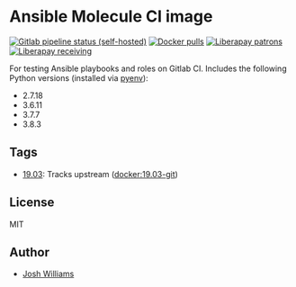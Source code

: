 # Ansible Molecule CI image

[![Gitlab pipeline status (self-hosted)](https://img.shields.io/gitlab/pipeline/jdubz/ci-docker-ansible/main?gitlab_url=https%3A%2F%2Fgit.dubzland.net)](https://git.dubzland.net/jdubz/ci-docker-ansible/)
[![Docker pulls](https://img.shields.io/docker/pulls/jdubz/ci-docker-ansible.svg?maxAge=2592000)](https://hub.docker.com/r/jdubz/ci-docker-ansible/)
[![Liberapay patrons](https://img.shields.io/liberapay/patrons/jdubz)](https://liberapay.com/jdubz/donate)
[![Liberapay receiving](https://img.shields.io/liberapay/receives/jdubz)](https://liberapay.com/jdubz/donate)

For testing Ansible playbooks and roles on Gitlab CI.  Includes the following
Python versions (installed via [pyenv](https://github.com/pyenv/pyenv)):

- 2.7.18
- 3.6.11
- 3.7.7
- 3.8.3

## Tags

- [19.03](https://git.dubzland.net/jdubz/ci-docker-ansible/blob/main/Dockerfile): Tracks upstream ([docker:19.03-git](https://github.com/docker-library/docker/blob/7a67842e7ff12c1426ae6a67ac1b7a701b51f3df/19.03/git/Dockerfile))

## License

MIT

## Author

* [Josh Williams](https://dubzland.net)
